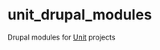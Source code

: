 unit_drupal_modules
===================

 Drupal modules for [Unit](http://www.theunit.co.uk) projects